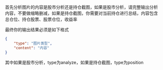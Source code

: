 首先分析图片的内容是股市分析还是持仓截图，如果是股市分析，请完整输出分析内容，不要做缩略删减，如果是持仓截图，你需要对当前持仓进行总结，内容包含总仓位、持仓股票、股票仓位，收益率

最终你的输出结果必须是如下格式

```json
{
    "type": "图片类型",
    "content": "内容"
}
```

其中如果是股市分析，type为analyze，如果是持仓截图，type为position
